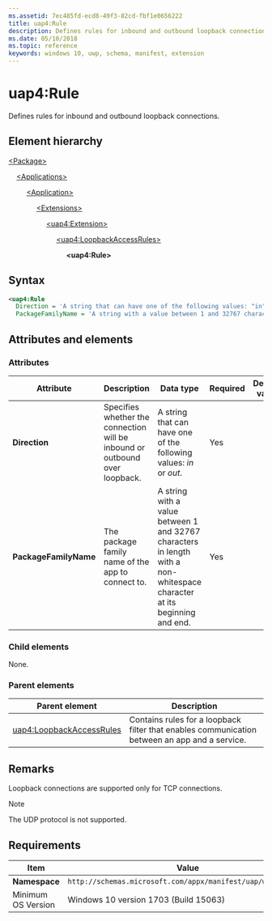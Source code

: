 ```yaml
---
ms.assetid: 7ec485fd-ecd8-49f3-82cd-fbf1e0656222
title: uap4:Rule
description: Defines rules for inbound and outbound loopback connections.
ms.date: 05/10/2018
ms.topic: reference
keywords: windows 10, uwp, schema, manifest, extension 
---
```


# uap4:Rule

Defines rules for inbound and outbound loopback connections.

## Element hierarchy

[\<Package\>](element-package.md)

&nbsp;&nbsp;&nbsp;&nbsp;[\<Applications\>](element-applications.md)

&nbsp;&nbsp;&nbsp;&nbsp; &nbsp;&nbsp;&nbsp;&nbsp;[\<Application\>](element-application.md)

&nbsp;&nbsp;&nbsp;&nbsp; &nbsp;&nbsp;&nbsp;&nbsp; &nbsp;&nbsp;&nbsp;&nbsp;[\<Extensions\>](element-1-extensions.md)

&nbsp;&nbsp;&nbsp;&nbsp; &nbsp;&nbsp;&nbsp;&nbsp; &nbsp;&nbsp;&nbsp;&nbsp; &nbsp;&nbsp;&nbsp;&nbsp;[\<uap4:Extension\>](element-uap4-extension.md)

&nbsp;&nbsp;&nbsp;&nbsp; &nbsp;&nbsp;&nbsp;&nbsp; &nbsp;&nbsp;&nbsp;&nbsp; &nbsp;&nbsp;&nbsp;&nbsp; &nbsp;&nbsp;&nbsp;&nbsp;[\<uap4:LoopbackAccessRules\>](element-uap4-loopbackaccessrules.md)

&nbsp;&nbsp;&nbsp;&nbsp; &nbsp;&nbsp;&nbsp;&nbsp; &nbsp;&nbsp;&nbsp;&nbsp; &nbsp;&nbsp;&nbsp;&nbsp; &nbsp;&nbsp;&nbsp;&nbsp; &nbsp;&nbsp;&nbsp;&nbsp;**\<uap4:Rule\>**

## Syntax

```xml
<uap4:Rule
  Direction = 'A string that can have one of the following values: "in" or "out".'
  PackageFamilyName = 'A string with a value between 1 and 32767 characters in length with a non-whitespace character at its beginning and end.' >                  
```

## Attributes and elements

### Attributes

| Attribute | Description | Data type | Required | Default value |
|-|-|-|-|-|
| **Direction** | Specifies whether the connection will be inbound or outbound over loopback. | A string that can have one of the following values: *in* or *out*. | Yes |  |
| **PackageFamilyName** | The package family name of the app to connect to. | A string with a value between 1 and 32767 characters in length with a non-whitespace character at its beginning and end. | Yes |  |

### Child elements

None.

### Parent elements

| Parent element | Description |
|-|-|
| [uap4:LoopbackAccessRules](element-uap4-loopbackaccessrules.md) | Contains rules for a loopback filter that enables communication between an app and a service. |

## Remarks

Loopback connections are supported only for TCP connections.

> [!NOTE]
> The UDP protocol is not supported.

## Requirements

| Item | Value |
|--|--|
| **Namespace** | `http://schemas.microsoft.com/appx/manifest/uap/windows10/4` |
| Minimum OS Version | Windows 10 version 1703 (Build 15063) |
